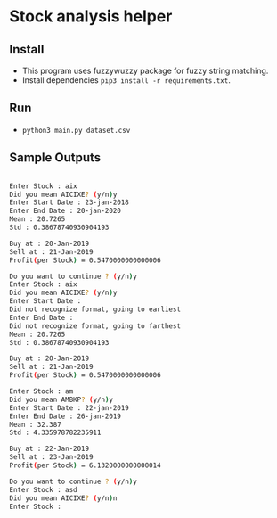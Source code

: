 # Stock analysis helper


## Install
- This program uses fuzzywuzzy package for fuzzy string matching.
- Install dependencies `pip3 install -r requirements.txt`.

## Run
- `python3 main.py dataset.csv`

## Sample Outputs
```bash

Enter Stock : aix
Did you mean AICIXE? (y/n)y
Enter Start Date : 23-jan-2018
Enter End Date : 20-jan-2020
Mean : 20.7265
Std : 0.38678740930904193

Buy at : 20-Jan-2019
Sell at : 21-Jan-2019
Profit(per Stock) = 0.5470000000000006

Do you want to continue ? (y/n)y
Enter Stock : aix
Did you mean AICIXE? (y/n)y
Enter Start Date : 
Did not recognize format, going to earliest
Enter End Date : 
Did not recognize format, going to farthest
Mean : 20.7265
Std : 0.38678740930904193

Buy at : 20-Jan-2019
Sell at : 21-Jan-2019
Profit(per Stock) = 0.5470000000000006

Enter Stock : am
Did you mean AMBKP? (y/n)y
Enter Start Date : 22-jan-2019
Enter End Date : 26-jan-2019
Mean : 32.387
Std : 4.335978782235911

Buy at : 22-Jan-2019
Sell at : 23-Jan-2019
Profit(per Stock) = 6.1320000000000014

Do you want to continue ? (y/n)y
Enter Stock : asd
Did you mean AICIXE? (y/n)n
Enter Stock : 

```